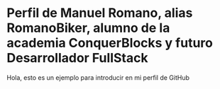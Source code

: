 # Perfil de Manuel Romano, alias RomanoBiker, alumno de la academia ConquerBlocks y futuro Desarrollador FullStack

Hola, esto es un ejemplo para introducir en mi perfil de GitHub
